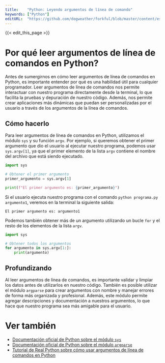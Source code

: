 ```yaml
---
title:    "Python: Leyendo argumentos de línea de comando"
keywords: ["Python"]
editURL:  "https://github.com/dogweather/forkful/blob/master/content/es/python/reading-command-line-arguments.md"
---
```


{{< edit_this_page >}}

# Por qué leer argumentos de línea de comandos en Python?

Antes de sumergirnos en cómo leer argumentos de línea de comandos en Python, es importante entender por qué es una habilidad útil para cualquier programador. Leer argumentos de línea de comandos nos permite interactuar con nuestro programa directamente desde la terminal, lo que facilita la pruebas y depuración de nuestro código. Además, nos permite crear aplicaciones más dinámicas que puedan ser personalizadas por el usuario a través de los argumentos de la línea de comandos.

## Cómo hacerlo

Para leer argumentos de línea de comandos en Python, utilizamos el módulo `sys` y su función `argv`. Por ejemplo, si queremos obtener el primer argumento que dio el usuario al ejecutar nuestro programa, podemos usar `sys.argv[1]`, ya que el primer elemento de la lista `argv` contiene el nombre del archivo que está siendo ejecutado.

```Python
import sys

# Obtener el primer argumento
primer_argumento = sys.argv[1]

print(f"El primer argumento es: {primer_argumento}")
```

Si el usuario ejecuta nuestro programa con el comando `python programa.py argumento1`, veremos en la terminal la siguiente salida:

```
El primer argumento es: argumento1
```

Podemos también obtener más de un argumento utilizando un bucle `for` y el resto de los elementos de la lista `argv`.

```Python
import sys

# Obtener todos los argumentos
for argumento in sys.argv[1:]:
    print(argumento)
```

## Profundizando

Al leer argumentos de línea de comandos, es importante validar y limpiar los datos antes de utilizarlos en nuestro código. También es posible utilizar el módulo `argparse` para crear argumentos con nombre y manejar errores de forma más organizada y profesional. Además, este módulo permite agregar descripciones y documentación a nuestros argumentos, lo que hace que nuestro programa sea más amigable para el usuario.

# Ver también

- [Documentación oficial de Python sobre el módulo `sys`](https://docs.python.org/es/3/library/sys.html)
- [Documentación oficial de Python sobre el módulo `argparse`](https://docs.python.org/es/3/library/argparse.html)
- [Tutorial de Real Python sobre cómo usar argumentos de línea de comandos en Python](https://realpython.com/command-line-interfaces-python-argparse/)